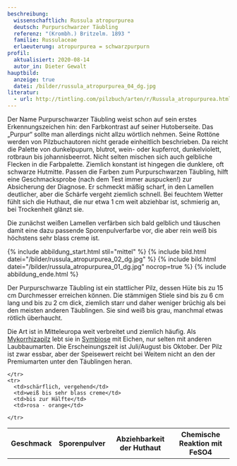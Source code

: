 ```yaml
---
beschreibung:
  wissenschaftlich: Russula atropurpurea
  deutsch: Purpurschwarzer Täubling
  referenz: "(Krombh.) Britzelm. 1893 "
  familie: Russulaceae
  erlaeuterung: atropurpurea = schwarzpurpurn
profil:
  aktualisiert: 2020-08-14
  autor_in: Dieter Gewalt
hauptbild:
  anzeige: true
  datei: /bilder/russula_atropurpurea_04_dg.jpg
literatur:
  - url: http://tintling.com/pilzbuch/arten/r/Russula_atropurpurea.html
---
```

Der Name Purpurschwarzer Täubling weist schon auf sein erstes Erkennungszeichen hin: den Farbkontrast auf seiner Hutoberseite. Das „Purpur“ sollte man allerdings nicht allzu wörtlich nehmen. Seine Rottöne werden von Pilzbuchautoren nicht gerade einheitlich beschrieben. Da reicht die Palette von dunkelpupurn, blutrot, wein- oder kupferrot, dunkelviolett, rotbraun bis johannisbeerrot. Nicht selten mischen sich auch gelbliche Flecken in die Farbpalette. Ziemlich konstant ist hingegen die dunklere, oft schwarze Hutmitte. Passen die Farben zum Purpurschwarzen Täubling, hilft eine Geschmacksprobe (nach dem Test immer auspucken!) zur Absicherung der Diagnose. Er schmeckt mäßig scharf, in den Lamellen deutlicher, aber die Schärfe vergeht ziemlich schnell. Bei feuchtem Wetter fühlt sich die Huthaut, die nur etwa 1 cm weit abziehbar ist, schmierig an, bei Trockenheit glänzt sie.

Die zunächst weißen Lamellen verfärben sich bald gelblich und täuschen damit eine dazu passende Sporenpulverfarbe vor, die aber rein weiß bis höchstens sehr blass creme ist.

{% include abbildung_start.html stil="mittel" %}
{% include bild.html datei="/bilder/russula_atropurpurea_02_dg.jpg" %}
{% include bild.html datei="/bilder/russula_atropurpurea_01_dg.jpg" nocrop=true %}
{% include abbildung_ende.html %}

Der Purpurschwarze Täubling ist ein stattlicher Pilz, dessen Hüte bis zu 15 cm Durchmesser erreichen können. Die stämmigen Stiele sind bis zu 6 cm lang und bis zu 2 cm dick, ziemlich starr und daher weniger brüchig als bei den meisten anderen Täublingen. Sie sind weiß bis grau, manchmal etwas rötlich überhaucht.

Die Art ist in Mitteleuropa weit verbreitet und ziemlich häufig. Als [Mykorrhizapilz](Mykorrhiza "Glossar") lebt sie in [Symbiose](Symbiose "Glossar") mit Eichen, nur selten mit anderen Laubbaumarten. Die Erscheinungszeit ist Juli/August bis Oktober. Der Pilz ist zwar essbar, aber der Speisewert reicht bei Weitem nicht an den der Premiumarten unter den Täublingen heran.

<div class="table-responsive">
  <table class="table taeubling">
    <tr>
      <th rowspan="2">Geschmack</th>
      <th rowspan="2">Sporenpulver</th>
      <th rowspan="2">Abziehbarkeit der Huthaut</th>
      <th colspan="3" class="text-center">Chemische Reaktion mit FeSO4</th>
    </tr>
    <tr>
      
      
    </tr>
    <tr>
      <td>schärflich, vergehend</td>
      <td>weiß bis sehr blass creme</td>
      <td>bis zur Hälfte</td>
      <td>rosa - orange</td>
       
    </tr>
  </table>
</div>